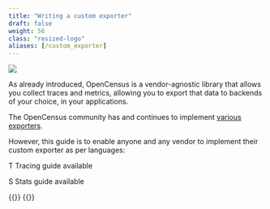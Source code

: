 ```yaml
---
title: "Writing a custom exporter"
draft: false
weight: 56
class: "resized-logo"
aliases: [/custom_exporter]
---
```


![](/images/opencensus-logo.png)

As already introduced, OpenCensus is a vendor-agnostic library that allows you collect traces and metrics, allowing you
to export that data to backends of your choice, in your applications.

The OpenCensus community has and continues to implement [various exporters](/guides/exporters/supported-exporters/).

However, this guide is to enable anyone and any vendor to implement their custom exporter as per languages:

<abbr class="trace-exporter blue white-text">T</abbr> Tracing guide available

<abbr class="stats-exporter teal white-text">S</abbr> Stats guide available

{{<card target-url="go" src="/images/gopher.png" lang="Go" tracing="true" stats="true">}}
{{<card target-url="java" src="/images/java-icon.png" lang="Java" tracing="true">}}
